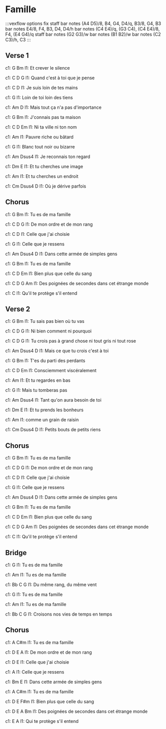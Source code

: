 ---
---

# Famille
:::vexflow
options 
  fix
staff
  bar
    notes
      (A4 D5)/8, B4, G4, D4/q, B3/8, G4, B3
  bar
    notes
      E4/8, F4, B3, D4, D4/h
  bar
    notes
      (C4 E4)/q, (G3 C4), (C4 E4)/8, F4, (E4 G4)/q
staff
  bar
    notes
      (G2 G3)/w
  bar
    notes
      (B1 B2)/w
  bar
    notes
      (C2 C3)/h, C3
:::

## Verse 1
 
c1: G            Bm
l1: Et crever le silence

c1:             C     D      G
l1: Quand c'est à toi que je pense

c1:         C           D
l1: Je suis loin de tes mains

c1:         G
l1: Loin de toi loin des tiens

c1:              Am             D
l1: Mais tout ça n'a pas d'importance

c1: G                Bm
l1: J'connais pas ta maison

c1:       C     D      Em
l1: Ni ta ville ni ton nom

c1:        Am
l1: Pauvre riche ou bâtard

c1:            G
l1: Blanc tout noir ou bizarre

c1:        Am             Dsus4
l1: Je reconnais ton regard

c1:       Dm            E
l1: Et tu cherches une image

c1:       Am
l1: Et tu cherches un endroit

c1:       Cm        Dsus4   D
l1: Où je dérive parfois

## Chorus
 
c1: G           Bm
l1: Tu es de ma famille

c1:        C        D      G
l1: De mon ordre et de mon rang

c1:       C            D
l1: Celle que j'ai choisie

c1:       G
l1: Celle que je ressens

c1:              Am                   Dsus4  D
l1: Dans cette armée de simples gens

c1: G           Bm
l1: Tu es de ma famille

c1:           C      D     Em
l1: Bien plus que celle du sang

c1:        C          D               G       Am
l1: Des poignées de secondes dans cet étrange monde

c1:             C
l1: Qu'il te protège s'il entend

## Verse 2
 
c1: G                   Bm
l1: Tu sais pas bien où tu vas

c1:         C       D      G
l1: Ni bien comment ni pourquoi

c1:          C           D             G
l1: Tu crois pas à grand chose ni tout gris ni tout rose

c1:             Am               Dsus4   D
l1: Mais ce que tu crois c'est à toi

c1: G                 Bm
l1: T'es du parti des perdants

c1:         C       D     Em
l1: Consciemment viscéralement

c1:       Am
l1: Et tu regardes en bas

c1:         G
l1: Mais tu tomberas pas

c1:            Am             Dsus4
l1: Tant qu'on aura besoin de toi

c1:       Dm            E
l1: Et tu prends les bonheurs

c1:          Am
l1: comme un grain de raisin

c1:        Cm                  Dsus4  D
l1: Petits bouts de petits riens

## Chorus
 
c1: G           Bm
l1: Tu es de ma famille

c1:        C        D      G
l1: De mon ordre et de mon rang

c1:       C            D
l1: Celle que j'ai choisie

c1:       G
l1: Celle que je ressens

c1:              Am                    Dsus4  D
l1: Dans cette armée de simples gens

c1: G           Bm
l1: Tu es de ma famille

c1:           C      D     Em
l1: Bien plus que celle du sang

c1:        C          D               G       Am
l1: Des poignées de secondes dans cet étrange monde

c1:             C
l1: Qu'il te protège s'il entend

## Bridge
 
c1: G
l1: Tu es de ma famille

c1: Am
l1: Tu es de ma famille

c1: Bb          C             G
l1:     Du même rang, du même vent

c1: G
l1: Tu es de ma famille

c1: Am
l1: Tu es de ma famille

c1: Bb               C                G
l1:     Croisons nos vies de temps en temps

## Chorus
 
c1: A           C#m
l1: Tu es de ma famille

c1:        D        E      A
l1: De mon ordre et de mon rang

c1:       D            E
l1: Celle que j'ai choisie

c1:       A
l1: Celle que je ressens

c1:              Bm             E
l1: Dans cette armée de simples gens

c1: A             C#m
l1: Tu es de ma famille

c1:           D      E     F#m
l1: Bien plus que celle du sang

c1:        D          E               A       Bm
l1: Des poignées de secondes dans cet étrange monde

c1:          E            A
l1: Qui te protège s'il entend